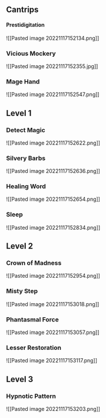 ## Cantrips

#### Prestidigitation
![[Pasted image 20221117152134.png]]

### Vicious Mockery
![[Pasted image 20221117152355.jpg]]

### Mage Hand
![[Pasted image 20221117152547.png]]

## Level 1

### Detect Magic
![[Pasted image 20221117152622.png]]
### Silvery Barbs
![[Pasted image 20221117152636.png]]
### Healing Word
![[Pasted image 20221117152654.png]]
### Sleep

![[Pasted image 20221117152834.png]]

## Level 2

### Crown of Madness
![[Pasted image 20221117152954.png]]
### Misty Step
![[Pasted image 20221117153018.png]]
### Phantasmal Force
![[Pasted image 20221117153057.png]]
### Lesser Restoration
![[Pasted image 20221117153117.png]]

## Level 3 
### Hypnotic Pattern

![[Pasted image 20221117153203.png]]